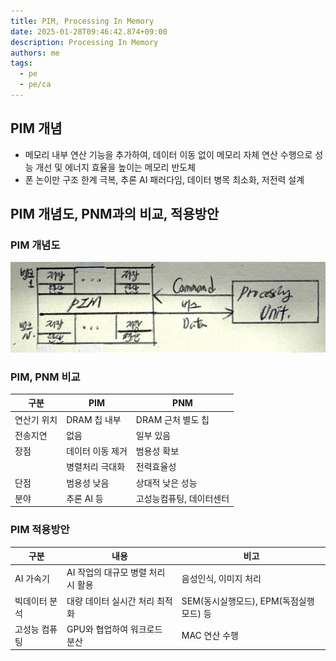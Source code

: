 ```yaml
---
title: PIM, Processing In Memory
date: 2025-01-28T09:46:42.874+09:00
description: Processing In Memory
authors: me
tags:
  - pe
  - pe/ca
---
```


## PIM 개념

- 메모리 내부 연산 기능을 추가하여, 데이터 이동 없이 메모리 자체 연산 수행으로 성능 개선 및 에너지 효율을 높이는 메모리 반도체
- 폰 논이만 구조 한계 극복, 추론 AI 패러다임, 데이터 병목 최소화, 저전력 설계

## PIM 개념도, PNM과의 비교, 적용방안

### PIM 개념도

![pim](./assets/pim.jpg)

### PIM, PNM 비교

| 구분 | PIM | PNM |
| --- | --- | --- |
| 연산기 위치 | DRAM 칩 내부 | DRAM 근처 별도 칩 |
| 전송지연 | 없음 | 일부 있음 |
| 장점 | 데이터 이동 제거 | 범용성 확보 |
| | 병렬처리 극대화 | 전력효율성 |
| 단점 | 범용성 낮음 | 상대적 낮은 성능 |
| 분야 | 추론 AI 등 | 고성능컴퓨팅, 데이터센터 |

### PIM 적용방안

| 구분 | 내용 | 비고 |
| --- | --- | --- |
| AI 가속기 | AI 작업의 대규모 병렬 처리시 활용 | 음성인식, 이미지 처리 |
| 빅데이터 분석 | 대량 데이터 실시간 처리 최적화 | SEM(동시실행모드), EPM(독점실행모드) 등 |
| 고성능 컴퓨팅 | GPU와 협업하여 워크로드 분산 | MAC 연산 수행 |
